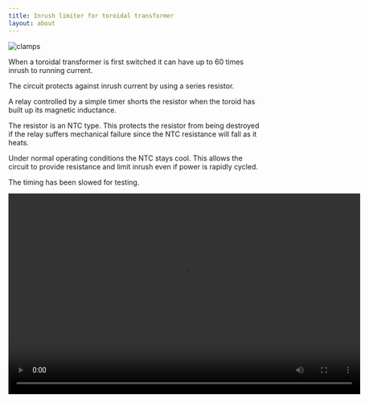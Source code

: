 ```yaml
---
title: Inrush limiter for toroidal transformer 
layout: about
---
```


![clamps](http://s3.julian1.io/rx100/smaller/DSC01877.JPG)

When a toroidal transformer is first switched it can have up to 60 times inrush to running current. 

The circuit protects against inrush current by using a series resistor.

A relay controlled by a simple timer shorts the resistor when the toroid has built up its magnetic inductance.

The resistor is an NTC type. This protects the resistor from being destroyed if the relay suffers mechanical failure since the NTC resistance will fall as it heats. 

Under normal operating conditions the NTC stays cool. This allows the circuit to provide resistance and limit inrush even if power is rapidly cycled. 

The timing has been slowed for testing. 

 <video width="700" height="400" controls>
  <source src="http://s3.julian1.io/rx100/100ANV01/MAH01872.MP4" type="video/mp4">
  <source src="http://s3.julian1.io/rx100/100ANV01/MAH01872.MP4" type="video/ogg">
  Your browser does not support the video tag.
</video> 


